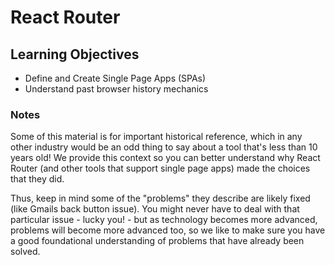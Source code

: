 # React Router

## Learning Objectives

* Define and Create Single Page Apps \(SPAs\)
* Understand past browser history mechanics

### Notes

Some of this material is for important historical reference, which in any other industry would be an odd thing to say about a tool that's less than 10 years old! We provide this context so you can better understand why React Router \(and other tools that support single page apps\) made the choices that they did.

Thus, keep in mind some of the "problems" they describe are likely fixed \(like Gmails back button issue\). You might never have to deal with that particular issue - lucky you! - but as technology becomes more advanced, problems will become more advanced too, so we like to make sure you have a good foundational understanding of problems that have already been solved.

